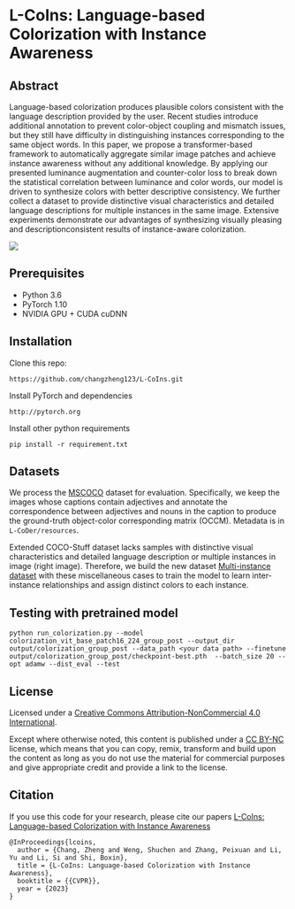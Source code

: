 # L-CoIns: Language-based Colorization with Instance Awareness

## Abstract
Language-based colorization produces plausible colors consistent with the language description provided by the user. Recent studies introduce additional annotation to prevent color-object coupling and mismatch issues, but they still have difficulty in distinguishing instances corresponding to the same object words. In this paper, we propose a transformer-based framework to automatically aggregate similar image patches and achieve instance awareness without any additional knowledge. By applying our presented luminance augmentation and counter-color loss to break down the statistical correlation between luminance and color words, our model is driven to synthesize colors with better descriptive consistency. We further collect a dataset to provide distinctive visual characteristics and detailed language descriptions for multiple instances in the same image. Extensive experiments demonstrate our advantages of synthesizing visually pleasing and descriptionconsistent results of instance-aware colorization.

<img src="teaser.png" align=center />


## Prerequisites
* Python 3.6
* PyTorch 1.10
* NVIDIA GPU + CUDA cuDNN

## Installation
Clone this repo: 
```
https://github.com/changzheng123/L-CoIns.git
```
Install PyTorch and dependencies
```
http://pytorch.org
```
Install other python requirements
```
pip install -r requirement.txt
```


## Datasets
We process the [MSCOCO](https://cocodataset.org/) dataset for evaluation. Specifically, we keep the images whose captions contain adjectives and annotate the correspondence between adjectives and nouns in the caption to produce the ground-truth object-color corresponding matrix (OCCM). Metadata is in ``L-CoDer/resources``.

Extended COCO-Stuff dataset lacks samples with distinctive visual characteristics and detailed language description or multiple instances in image (right image). Therefore, we build the new dataset [Multi-instance dataset]() with these miscellaneous cases to train the model to learn inter-instance relationships and assign distinct colors to each instance.

## Testing with pretrained model
```
python run_colorization.py --model colorization_vit_base_patch16_224_group_post --output_dir output/colorization_group_post --data_path <your data path> --finetune output/colorization_group_post/checkpoint-best.pth  --batch_size 20 --opt adamw --dist_eval --test
```

## License
Licensed under a [Creative Commons Attribution-NonCommercial 4.0 International](https://creativecommons.org/licenses/by-nc/4.0/).

Except where otherwise noted, this content is published under a [CC BY-NC](https://creativecommons.org/licenses/by-nc/4.0/) license, which means that you can copy, remix, transform and build upon the content as long as you do not use the material for commercial purposes and give appropriate credit and provide a link to the license.

## Citation
If you use this code for your research, please cite our papers [L-CoIns: Language-based Colorization with Instance Awareness]([Whttps://ci.idm.pku.edu.cn/Weng_CVPR23f.pdf)
```
@InProceedings{lcoins,
  author = {Chang, Zheng and Weng, Shuchen and Zhang, Peixuan and Li, Yu and Li, Si and Shi, Boxin},
  title = {L-CoIns: Language-based Colorization with Instance Awareness},
  booktitle = {{CVPR}},
  year = {2023}
}
```
